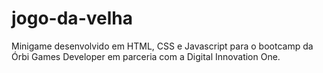# jogo-da-velha
Minigame desenvolvido em HTML, CSS e Javascript para o bootcamp da Órbi Games Developer em parceria com a Digital Innovation One.
